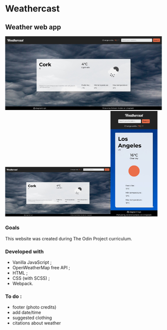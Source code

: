 # Weathercast

## Weather web app

![Desktop view](./md_images/desktop.jpg "Desktop view") 
<img src= "./md_images/desktop.jpg" alt="Mobile view" width="339"><img src="./md_images/mobile.jpg" alt="Mobile view" height="339">



### Goals

This website was created during The Odin Project curriculum.


### Developed with

- Vanilla JavaScript ;
- OpenWeatherMap free API ;
- HTML ;
- CSS (with SCSS) ;
- Webpack.


### To do :
  - footer (photo credits)
  - add date/time
  - suggested clothing
  - citations about weather